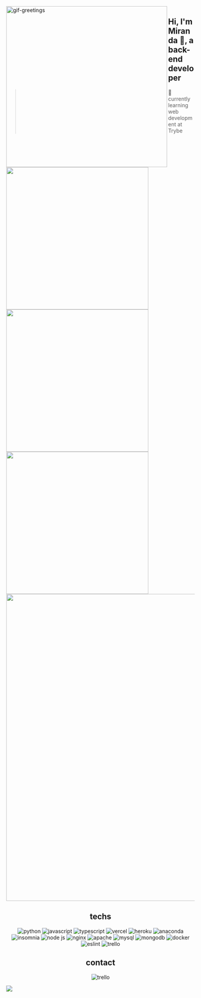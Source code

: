 
<img align="left" src="https://media.tenor.com/E8ihcPJQxpsAAAAi/coffee-skeleton.gif" alt="gif-greetings" width="430px"/>

<h2>Hi, I'm Miranda 👋, a back-end developer</h2>

> 🌱 currently learning web development at Trybe

<div>
	<img src="https://github-readme-stats.vercel.app/api?username=miranda-almeida&theme=synthwave&hide_border=true&include_all_commits=false&count_private=true" width="380px" />
	<img src="https://github-readme-streak-stats.herokuapp.com/?user=miranda-almeida&theme=synthwave&hide_border=true" width="380px" />
	<img src="https://github-readme-stats.vercel.app/api/top-langs/?username=miranda-almeida&theme=synthwave&hide_border=true&include_all_commits=false&count_private=true&layout=compact" width="380px" />
</div>

<div display="flex" align="center">
<img src="https://github-trophies.vercel.app/?username=miranda-almeida&theme=dracula&no-frame=true&no-bg=false&margin-w=4" align="center" width="820px"/>
</div>


<h2 align="center">techs</h2>
<div display="flex" align="center">
	<img src="https://img.shields.io/badge/python-3670A0?style=for-the-badge&logo=python&logoColor=ffdd54" alt="python" />
	<img src="https://img.shields.io/badge/javascript-%23323330.svg?style=for-the-badge&logo=javascript&logoColor=%23F7DF1" alt="javascript" />
	<img src="https://img.shields.io/badge/typescript-%23007ACC.svg?style=for-the-badge&logo=typescript&logoColor=white" alt="typescript" />
	<img src="https://img.shields.io/badge/vercel-%23000000.svg?style=for-the-badge&logo=vercel&logoColor=white" alt="vercel" />
	<img src="https://img.shields.io/badge/heroku-%23430098.svg?style=for-the-badge&logo=heroku&logoColor=white" alt="heroku" />
	<img src="https://img.shields.io/badge/Anaconda-%2344A833.svg?style=for-the-badge&logo=anaconda&logoColor=white" alt="anaconda" />
	<img src="https://img.shields.io/badge/Insomnia-black?style=for-the-badge&logo=insomnia&logoColor=5849BE" alt="insomnia" />
	<img src="https://img.shields.io/badge/node.js-6DA55F?style=for-the-badge&logo=node.js&logoColor=white" alt="node js" />
	<img src="https://img.shields.io/badge/nginx-%23009639.svg?style=for-the-badge&logo=nginx&logoColor=white" alt="nginx" />
	<img src="https://img.shields.io/badge/apache-%23D42029.svg?style=for-the-badge&logo=apache&logoColor=white" alt="apache" />
	<img src="https://img.shields.io/badge/mysql-%2300f.svg?style=for-the-badge&logo=mysql&logoColor=white" alt="mysql" />
	<img src="https://img.shields.io/badge/MongoDB-%234ea94b.svg?style=for-the-badge&logo=mongodb&logoColor=white" alt="mongodb" />
	<img src="https://img.shields.io/badge/docker-%230db7ed.svg?style=for-the-badge&logo=docker&logoColor=white" alt="docker" />
	<img src="https://img.shields.io/badge/ESLint-4B3263?style=for-the-badge&logo=eslint&logoColor=white" alt="eslint" />
	<img src="https://img.shields.io/badge/Trello-%23026AA7.svg?style=for-the-badge&logo=Trello&logoColor=white" alt="trello" />
</div>


<h2 align="center">contact</h2>
<div display="flex" align="center"> 
	<img href="https://www.linkedin.com/in/miranda-almeida" src="https://img.shields.io/badge/-LinkedIn-%230077B5?style=for-the-badge&logo=linkedin&logoColor=white" target="_blank" alt="trello" />
</div>

[![](https://visitcount.itsvg.in/api?id=miranda-almeida&icon=4&color=10)](https://visitcount.itsvg.in)
